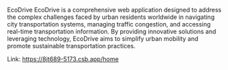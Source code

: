 EcoDrive
EcoDrive is a comprehensive web application designed to address the complex challenges faced by urban residents worldwide in navigating city transportation systems, managing traffic congestion, and accessing real-time transportation information. By providing innovative solutions and leveraging technology, EcoDrive aims to simplify urban mobility and promote sustainable transportation practices.

Link: https://8jt689-5173.csb.app/home

